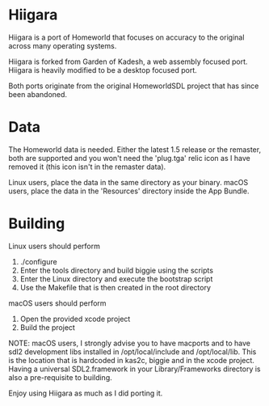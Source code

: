 # Hiigara
Hiigara is a port of Homeworld that focuses on accuracy to the original across many operating systems.

Hiigara is forked from Garden of Kadesh, a web assembly focused port.  Hiigara is heavily modified to be a desktop focused port.

Both ports originate from the original HomeworldSDL project that has since been abandoned.

# Data

The Homeworld data is needed.  Either the latest 1.5 release or the remaster, both are supported and you won't need the 'plug.tga' relic icon as I have removed it (this icon isn't in the remaster data).

Linux users, place the data in the same directory as your binary.
macOS users, place the data in the 'Resources' directory inside the App Bundle.

# Building

Linux users should perform

1. ./configure
2. Enter the tools directory and build biggie using the scripts
3. Enter the Linux directory and execute the bootstrap script
4. Use the Makefile that is then created in the root directory

macOS users should perform

1. Open the provided xcode project
2. Build the project

NOTE: macOS users, I strongly advise you to have macports and to have sdl2 development libs installed in /opt/local/include and /opt/local/lib.  This is the location that is hardcoded in kas2c, biggie and in the xcode project.  Having a universal SDL2.framework in your Library/Frameworks directory is also a pre-requisite to building.

Enjoy using Hiigara as much as I did porting it.